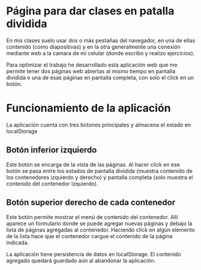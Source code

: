 # Página para dar clases en patalla dividida

En mis clases suelo usar dos o más pestañas del navegador, en una de ellas contenido (como diapositivas) y en la otra generalmente una conexión mediante web a la camara de mi celular (donde escribo y realizo ejercicios).

Para optimizar el trabajo he desarrollado esta aplicación web que me permite tener dos páginas web abiertas al mismo tiempo en pantalla dividida o una de esas páginas en pantalla completa, con solo el click en un botón.

# Funcionamiento de la aplicación

La aplicación cuenta con tres botones principales y almacena el estado en localStorage

## Botón inferior izquierdo

Este botón se encarga de la vista de las páginas. Al hacer click en ese botón se pasa entre los estados de pantalla dividida (muestra contenido de los contenedores izquierdo y derecho) y pantalla completa (solo muestra el contenido del contenedor izquierdo).

## Botón superior derecho de cada contenedor

Este botón permite mostrar el menú de contenido del contenedor. Allí aparece un formulario donde se puede agregar nuevas páginas y debajo la lista de páginas agregadas al contenedor. Haciendo click en algún elemento de la lista hace que el contenedor cargue el contenido de la página indicada.

La aplicación tiene persistencia de datos en localStorage. El contenido agregado quedará guardado aún al abandonar la aplicación.
